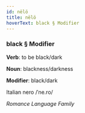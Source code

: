 ```yaml
---
id: nëlö
title: nëlö
hoverText: black § Modifier
---
```


### black § Modifier

**Verb**: to be black/dark

**Noun**: blackness/darkness

**Modifier**: black/dark

Italian nero /ˈne.ro/

*Romance Language Family*